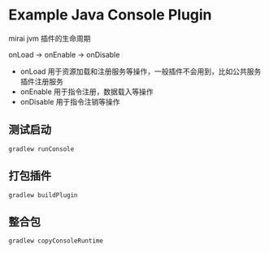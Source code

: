 # Example Java Console Plugin

mirai jvm 插件的生命周期

onLoad -> onEnable -> onDisable

* onLoad 用于资源加载和注册服务等操作，一般插件不会用到，比如公共服务插件注册服务
* onEnable 用于指令注册，数据载入等操作
* onDisable 用于指令注销等操作

## 测试启动

`gradlew runConsole`

## 打包插件

`gradlew buildPlugin`

## 整合包

`gradlew copyConsoleRuntime`